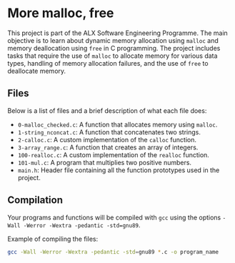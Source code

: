 # More malloc, free

This project is part of the ALX Software Engineering Programme. The main objective is to learn about dynamic memory allocation using `malloc` and memory deallocation using `free` in C programming. The project includes tasks that require the use of `malloc` to allocate memory for various data types, handling of memory allocation failures, and the use of `free` to deallocate memory.

## Files

Below is a list of files and a brief description of what each file does:

- `0-malloc_checked.c`: A function that allocates memory using `malloc`.
- `1-string_nconcat.c`: A function that concatenates two strings.
- `2-calloc.c`: A custom implementation of the `calloc` function.
- `3-array_range.c`: A function that creates an array of integers.
- `100-realloc.c`: A custom implementation of the `realloc` function.
- `101-mul.c`: A program that multiplies two positive numbers.
- `main.h`: Header file containing all the function prototypes used in the project.

## Compilation

Your programs and functions will be compiled with `gcc` using the options `-Wall -Werror -Wextra -pedantic -std=gnu89`.

Example of compiling the files:
```bash
gcc -Wall -Werror -Wextra -pedantic -std=gnu89 *.c -o program_name

